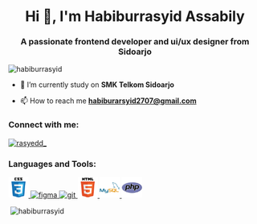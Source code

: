 <h1 align="center">Hi 👋, I'm Habiburrasyid Assabily</h1>
<h3 align="center">A passionate frontend developer and ui/ux designer from Sidoarjo</h3>

<p align="left"> <img src="https://komarev.com/ghpvc/?username=habiburrasyid&label=Profile%20views&color=0e75b6&style=flat" alt="habiburrasyid" /> </p>

- 🔭 I’m currently study on **SMK Telkom Sidoarjo**

- 📫 How to reach me **habiburarsyid2707@gmail.com**

<h3 align="left">Connect with me:</h3>
<p align="left">
<a href="https://instagram.com/rasyedd_" target="blank"><img align="center" src="https://raw.githubusercontent.com/rahuldkjain/github-profile-readme-generator/master/src/images/icons/Social/instagram.svg" alt="rasyedd_" height="30" width="40" /></a>
</p>

<h3 align="left">Languages and Tools:</h3>
<p align="left"> <a href="https://www.w3schools.com/css/" target="_blank" rel="noreferrer"> <img src="https://raw.githubusercontent.com/devicons/devicon/master/icons/css3/css3-original-wordmark.svg" alt="css3" width="40" height="40"/> </a> <a href="https://www.figma.com/" target="_blank" rel="noreferrer"> <img src="https://www.vectorlogo.zone/logos/figma/figma-icon.svg" alt="figma" width="40" height="40"/> </a> <a href="https://git-scm.com/" target="_blank" rel="noreferrer"> <img src="https://www.vectorlogo.zone/logos/git-scm/git-scm-icon.svg" alt="git" width="40" height="40"/> </a> <a href="https://www.w3.org/html/" target="_blank" rel="noreferrer"> <img src="https://raw.githubusercontent.com/devicons/devicon/master/icons/html5/html5-original-wordmark.svg" alt="html5" width="40" height="40"/> </a> <a href="https://www.mysql.com/" target="_blank" rel="noreferrer"> <img src="https://raw.githubusercontent.com/devicons/devicon/master/icons/mysql/mysql-original-wordmark.svg" alt="mysql" width="40" height="40"/> </a> <a href="https://www.php.net" target="_blank" rel="noreferrer"> <img src="https://raw.githubusercontent.com/devicons/devicon/master/icons/php/php-original.svg" alt="php" width="40" height="40"/> </a> </p>

<p>&nbsp;<img align="center" src="https://github-readme-stats.vercel.app/api?username=habiburrasyid&show_icons=true&locale=en" alt="habiburrasyid" /></p>
